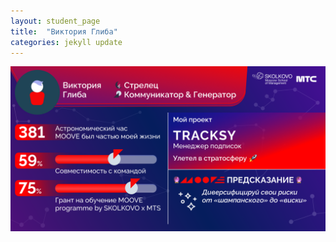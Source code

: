 ```yaml
---
layout: student_page
title:  "Виктория Глиба"
categories: jekyll update
---
```

<img class="img-fluid" src="/img/posts/Виктория Глиба.png" alt="moove-2">

